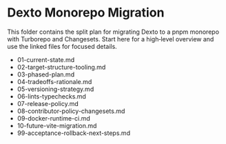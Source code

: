 # Dexto Monorepo Migration

This folder contains the split plan for migrating Dexto to a pnpm monorepo with Turborepo and Changesets. Start here for a high‑level overview and use the linked files for focused details.

- 01-current-state.md
- 02-target-structure-tooling.md
- 03-phased-plan.md
- 04-tradeoffs-rationale.md
- 05-versioning-strategy.md
- 06-lints-typechecks.md
- 07-release-policy.md
- 08-contributor-policy-changesets.md
- 09-docker-runtime-ci.md
- 10-future-vite-migration.md
- 99-acceptance-rollback-next-steps.md


